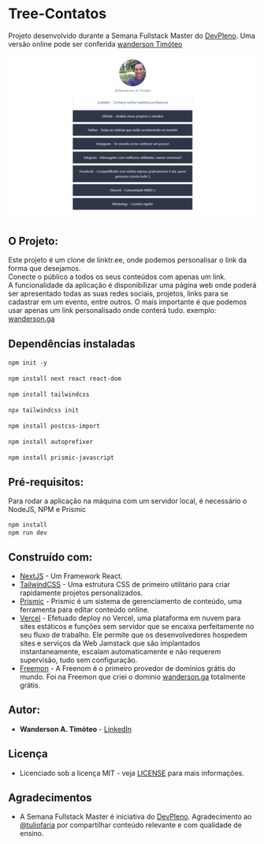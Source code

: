 # Tree-Contatos
Projeto desenvolvido durante a Semana Fullstack Master do [DevPleno](https://devpleno.com).
Uma versão online pode ser conferida [wanderson Timóteo](https://wanderson.tk/)

![Preview](https://github.com/Wanderson-A-Timoteo/tree-contatos/blob/master/interface-tree-contatos.png?raw=true)

## O Projeto:
Este projeto é um clone de linktr.ee, onde podemos personalisar o link da forma que desejamos.<br>
Conecte o público a todos os seus conteúdos com apenas um link.<br>
A funcionalidade da aplicação é disponibilizar uma página web onde poderá ser apresentado todas as suas redes sociais, projetos, links para se cadastrar em um evento, entre outros. O mais importante é que podemos usar apenas um link personalisado onde conterá tudo. exemplo: [wanderson.ga](https://wanderson.tk/)

## Dependências instaladas
```
npm init -y

npm install next react react-dom

npm install tailwindcss

npx tailwindcss init

npm install postcss-import

npm install autoprefixer

npm install prismic-javascript

```

## Pré-requisitos:

Para rodar a aplicação na máquina com um servidor local, é necessário o NodeJS, NPM e Prismic

```
npm install
npm run dev
```

## Construído com:

* [NextJS](https://nextjs.org/) - Um Framework React.
* [TailwindCSS](https://tailwindcss.com/) - Uma estrutura CSS de primeiro utilitário para criar rapidamente projetos personalizados.
* [Prismic](https://prismic.io/) - Prismic é um sistema de gerenciamento de conteúdo, uma ferramenta para editar conteúdo online.
* [Vercel](https://vercel.com/) - Efetuado deploy no Vercel,  uma plataforma em nuvem para sites estáticos e funções sem servidor que se encaixa perfeitamente no seu fluxo de trabalho. Ele permite que os desenvolvedores hospedem sites e serviços da Web Jamstack que são implantados instantaneamente, escalam automaticamente e não requerem supervisão, tudo sem configuração.
* [Freemon](http://www.freenom.com/pt/) - A Freenom é o primeiro provedor de domínios grátis do mundo. Foi na Freemon que criei o dominio [wanderson.ga](https://wanderson.ga/) totalmente grátis.


## Autor:

* **Wanderson A. Timóteo** - [LinkedIn](https://www.linkedin.com/in/wanderson-a-timoteo/)


## Licença

* Licenciado sob a licença MIT - veja [LICENSE](LICENSE) para mais informações.

## Agradecimentos

* A Semana Fullstack Master é iniciativa do [DevPleno](https://devpleno.com). Agradecimento ao [@tuliofaria](https://github.com/tuliofaria/) por compartilhar conteúdo relevante e com qualidade de ensino.